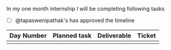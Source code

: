 In my one month internship I will be completing following tasks

- [ ] @tapaswenipathak's has approved the timeline


| Day Number  |  Planned task | Deliverable | Ticket |
|---|---|---|---|
|   |   |   |   |
